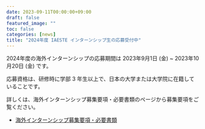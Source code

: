 ```yaml
---
date: 2023-09-11T00:00:00+09:00
draft: false
featured_image: ""
toc: false
categories: [news]
title: "2024年度 IAESTE インターンシップ生の応募受付中"
---
```


2024年度の海外インターンシップの応募期間は 2023年9月1日 (金) ~ 2023年10月20日 (金) です。

応募資格は、研修時に学部 3 年生以上で、日本の大学または大学院に在籍していることです。

詳しくは、海外インターンシップ募集要項・必要書類のページから募集要項をご覧ください。

- [海外インターンシップ募集要項・必要書類](../required-docs.md)
